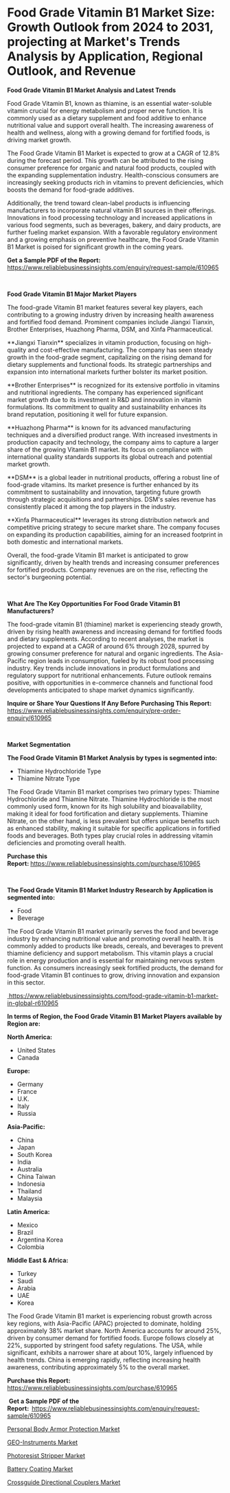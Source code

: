 <p><h1>Food Grade Vitamin B1 Market Size: Growth Outlook from 2024 to 2031, projecting at Market's Trends Analysis by Application, Regional Outlook, and Revenue</h1></p><p><strong>Food Grade Vitamin B1 Market Analysis and Latest Trends</strong></p>
<p><p>Food Grade Vitamin B1, known as thiamine, is an essential water-soluble vitamin crucial for energy metabolism and proper nerve function. It is commonly used as a dietary supplement and food additive to enhance nutritional value and support overall health. The increasing awareness of health and wellness, along with a growing demand for fortified foods, is driving market growth.</p><p>The Food Grade Vitamin B1 Market is expected to grow at a CAGR of 12.8% during the forecast period. This growth can be attributed to the rising consumer preference for organic and natural food products, coupled with the expanding supplementation industry. Health-conscious consumers are increasingly seeking products rich in vitamins to prevent deficiencies, which boosts the demand for food-grade additives.</p><p>Additionally, the trend toward clean-label products is influencing manufacturers to incorporate natural vitamin B1 sources in their offerings. Innovations in food processing technology and increased applications in various food segments, such as beverages, bakery, and dairy products, are further fueling market expansion. With a favorable regulatory environment and a growing emphasis on preventive healthcare, the Food Grade Vitamin B1 Market is poised for significant growth in the coming years.</p></p>
<p><strong>Get a Sample PDF of the Report:&nbsp;</strong> <a href="https://www.reliablebusinessinsights.com/enquiry/request-sample/610965?utm_campaign=62&utm_medium=2&utm_source=Github&utm_content=ia&utm_term=29092024&utm_id=food-grade-vitamin-b1">https://www.reliablebusinessinsights.com/enquiry/request-sample/610965</a></p>
<p>&nbsp;</p>
<p><strong>Food Grade Vitamin B1 Major Market Players</strong></p>
<p><p>The food-grade Vitamin B1 market features several key players, each contributing to a growing industry driven by increasing health awareness and fortified food demand. Prominent companies include Jiangxi Tianxin, Brother Enterprises, Huazhong Pharma, DSM, and Xinfa Pharmaceutical.</p><p>**Jiangxi Tianxin** specializes in vitamin production, focusing on high-quality and cost-effective manufacturing. The company has seen steady growth in the food-grade segment, capitalizing on the rising demand for dietary supplements and functional foods. Its strategic partnerships and expansion into international markets further bolster its market position.</p><p>**Brother Enterprises** is recognized for its extensive portfolio in vitamins and nutritional ingredients. The company has experienced significant market growth due to its investment in R&D and innovation in vitamin formulations. Its commitment to quality and sustainability enhances its brand reputation, positioning it well for future expansion.</p><p>**Huazhong Pharma** is known for its advanced manufacturing techniques and a diversified product range. With increased investments in production capacity and technology, the company aims to capture a larger share of the growing Vitamin B1 market. Its focus on compliance with international quality standards supports its global outreach and potential market growth.</p><p>**DSM** is a global leader in nutritional products, offering a robust line of food-grade vitamins. Its market presence is further enhanced by its commitment to sustainability and innovation, targeting future growth through strategic acquisitions and partnerships. DSM's sales revenue has consistently placed it among the top players in the industry.</p><p>**Xinfa Pharmaceutical** leverages its strong distribution network and competitive pricing strategy to secure market share. The company focuses on expanding its production capabilities, aiming for an increased footprint in both domestic and international markets.</p><p>Overall, the food-grade Vitamin B1 market is anticipated to grow significantly, driven by health trends and increasing consumer preferences for fortified products. Company revenues are on the rise, reflecting the sector's burgeoning potential.</p></p>
<p>&nbsp;</p>
<p><strong>What Are The Key Opportunities For Food Grade Vitamin B1 Manufacturers?</strong></p>
<p><p>The food-grade vitamin B1 (thiamine) market is experiencing steady growth, driven by rising health awareness and increasing demand for fortified foods and dietary supplements. According to recent analyses, the market is projected to expand at a CAGR of around 6% through 2028, spurred by growing consumer preference for natural and organic ingredients. The Asia-Pacific region leads in consumption, fueled by its robust food processing industry. Key trends include innovations in product formulations and regulatory support for nutritional enhancements. Future outlook remains positive, with opportunities in e-commerce channels and functional food developments anticipated to shape market dynamics significantly.</p></p>
<p><strong>Inquire or Share Your Questions If Any Before Purchasing This Report:</strong> <a href="https://www.reliablebusinessinsights.com/enquiry/pre-order-enquiry/610965?utm_campaign=62&utm_medium=2&utm_source=Github&utm_content=ia&utm_term=29092024&utm_id=food-grade-vitamin-b1">https://www.reliablebusinessinsights.com/enquiry/pre-order-enquiry/610965</a></p>
<p>&nbsp;</p>
<p><strong>Market Segmentation</strong></p>
<p><strong>The Food Grade Vitamin B1 Market Analysis by types is segmented into:</strong></p>
<p><ul><li>Thiamine Hydrochloride Type</li><li>Thiamine Nitrate Type</li></ul></p>
<p><p>The Food Grade Vitamin B1 market comprises two primary types: Thiamine Hydrochloride and Thiamine Nitrate. Thiamine Hydrochloride is the most commonly used form, known for its high solubility and bioavailability, making it ideal for food fortification and dietary supplements. Thiamine Nitrate, on the other hand, is less prevalent but offers unique benefits such as enhanced stability, making it suitable for specific applications in fortified foods and beverages. Both types play crucial roles in addressing vitamin deficiencies and promoting overall health.</p></p>
<p><strong>Purchase this Report:&nbsp;</strong><a href="https://www.reliablebusinessinsights.com/purchase/610965?utm_campaign=62&utm_medium=2&utm_source=Github&utm_content=ia&utm_term=29092024&utm_id=food-grade-vitamin-b1">https://www.reliablebusinessinsights.com/purchase/610965</a></p>
<p>&nbsp;</p>
<p><strong>The Food Grade Vitamin B1 Market Industry Research by Application is segmented into:</strong></p>
<p><ul><li>Food</li><li>Beverage</li></ul></p>
<p><p>The Food Grade Vitamin B1 market primarily serves the food and beverage industry by enhancing nutritional value and promoting overall health. It is commonly added to products like breads, cereals, and beverages to prevent thiamine deficiency and support metabolism. This vitamin plays a crucial role in energy production and is essential for maintaining nervous system function. As consumers increasingly seek fortified products, the demand for food-grade Vitamin B1 continues to grow, driving innovation and expansion in this sector.</p></p>
<p><a href="https://www.reliablebusinessinsights.com/food-grade-vitamin-b1-market-in-global-r610965?utm_campaign=62&utm_medium=2&utm_source=Github&utm_content=ia&utm_term=29092024&utm_id=food-grade-vitamin-b1">&nbsp;https://www.reliablebusinessinsights.com/food-grade-vitamin-b1-market-in-global-r610965</a></p>
<p><strong>In terms of Region, the Food Grade Vitamin B1 Market Players available by Region are:</strong></p>
<p>
    <p> <strong> North America: </strong>
        <ul>
            <li>United States</li>
            <li>Canada</li>
        </ul>
        </p> 
    <p> <strong> Europe: </strong>
        <ul>
            <li>Germany</li>
            <li>France</li>
            <li>U.K.</li>
            <li>Italy</li>
            <li>Russia</li>
        </ul>
        </p> 
    <p> <strong> Asia-Pacific: </strong>
        <ul>
            <li>China</li>
            <li>Japan</li>
            <li>South Korea</li>
            <li>India</li>
            <li>Australia</li>
            <li>China Taiwan</li>
            <li>Indonesia</li>
            <li>Thailand</li>
            <li>Malaysia</li>
        </ul>
        </p> 
    <p> <strong> Latin America: </strong>
        <ul>
            <li>Mexico</li>
            <li>Brazil</li>
            <li>Argentina Korea</li>
            <li>Colombia</li>
        </ul>
        </p> 
    <p> <strong> Middle East & Africa: </strong>
        <ul>
            <li>Turkey</li>
            <li>Saudi</li>
            <li>Arabia</li>
            <li>UAE</li>
            <li>Korea</li>
        </ul>
    </p>
    </p>
<p><p>The Food Grade Vitamin B1 market is experiencing robust growth across key regions, with Asia-Pacific (APAC) projected to dominate, holding approximately 38% market share. North America accounts for around 25%, driven by consumer demand for fortified foods. Europe follows closely at 22%, supported by stringent food safety regulations. The USA, while significant, exhibits a narrower share at about 10%, largely influenced by health trends. China is emerging rapidly, reflecting increasing health awareness, contributing approximately 5% to the overall market.</p></p>
<p><strong>Purchase this Report: </strong><a href="https://www.reliablebusinessinsights.com/purchase/610965?utm_campaign=62&utm_medium=2&utm_source=Github&utm_content=ia&utm_term=29092024&utm_id=food-grade-vitamin-b1">https://www.reliablebusinessinsights.com/purchase/610965</a></p>
<p>&nbsp;<strong>Get a Sample PDF of the Report:&nbsp;&nbsp;</strong><a href="https://www.reliablebusinessinsights.com/enquiry/request-sample/610965?utm_campaign=62&utm_medium=2&utm_source=Github&utm_content=ia&utm_term=29092024&utm_id=food-grade-vitamin-b1">https://www.reliablebusinessinsights.com/enquiry/request-sample/610965</a></p>
<p><strong></strong></p>
<p><p><a href="https://github.com/Annahawkins697/Market-Research-Report-List-1/blob/main/personal-body-armor-protection-market.md?utm_campaign=62&utm_medium=2&utm_source=Github&utm_content=ia&utm_term=29092024&utm_id=food-grade-vitamin-b1">Personal Body Armor Protection Market</a></p><p><a href="https://github.com/WashimHussain441/Market-Research-Report-List-1/blob/main/geo-instruments-market.md?utm_campaign=62&utm_medium=2&utm_source=Github&utm_content=ia&utm_term=29092024&utm_id=food-grade-vitamin-b1">GEO-Instruments Market</a></p><p><a href="https://www.linkedin.com/pulse/future-insights-photoresist-stripper-market-trends-regional-ywcac?utm_campaign=62&utm_medium=2&utm_source=Github&utm_content=ia&utm_term=29092024&utm_id=food-grade-vitamin-b1">Photoresist Stripper Market</a></p><p><a href="https://www.linkedin.com/pulse/strategic-market-insights-global-battery-coating-2024-nzhtc?utm_campaign=62&utm_medium=2&utm_source=Github&utm_content=ia&utm_term=29092024&utm_id=food-grade-vitamin-b1">Battery Coating Market</a></p><p><a href="https://issuu.com/reportprime-2/docs/crossguide-directional-couplers-mar_c5750247d1750b?utm_campaign=62&utm_medium=2&utm_source=Github&utm_content=ia&utm_term=29092024&utm_id=food-grade-vitamin-b1">Crossguide Directional Couplers Market</a></p></p>